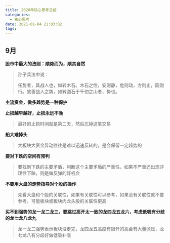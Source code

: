 ```yaml
---
title: 2020年核心思考总结
categories:
  - 核心思考
date: 2021-01-04 21:03:02
tags:
---
```


## 9月

**股市中最大的法则：顺势而为，顺其自然**
> 孙子兵法中说：
>
> 任势者，其战人也，如转木石。木石之性，安则静，危则动，方则止，圆则行。故善战人之势，如转圆石于千仞之山者，势也。

**主流资金，做多趋势是一种保护**

**止损越早越好，止损永远不晚**
> 最好的止损时间就是第二天，然后忘掉这笔交易

**船大难掉头**
> 大板块大资金异动往往是难以迅速反转的，是会保留一定趋势的

**要对下跌的空间有预判**
> 要找到下跌的主要矛盾，判断这个主要矛盾的严重性，如果不严重还出现非理性下跌，则是做反弹的好机会

**不要用大盘的走势指导对个股的操作**
> 先看大盘和个股的关联性，如果有关联性可以参考，如果没有关联性就不要参考，可能板块或板块内龙头股的关联性更高

**买不到强势的龙一龙二龙三，要跳过高开太一致的龙四龙五龙六，考虑低吸有分歧的龙七龙八龙九**
> 龙一龙二强势表示板块没走完，龙四龙五高度有限开的高会有大量抛压，龙七龙八有分歧好做低吸补涨